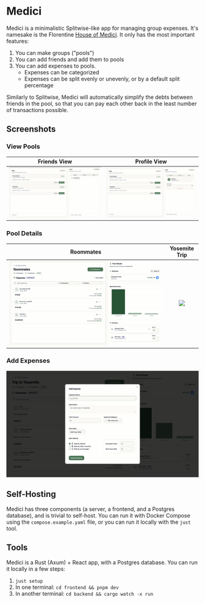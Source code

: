 # Medici

Medici is a minimalistic Splitwise-like app for managing group expenses. It's namesake is the Florentine [House of Medici](https://en.wikipedia.org/wiki/House_of_Medici). It only has the most important features:

1. You can make groups ("pools")
2. You can add friends and add them to pools
3. You can add expenses to pools.
   - Expenses can be categorized
   - Expenses can be split evenly or unevenly, or by a default split percentage

Similarly to Splitwise, Medici will automatically simplify the debts between friends in the pool, so that you can pay each other back in the least number of transactions possible.

## Screenshots

### View Pools

|             Friends View              |                   Profile View                    |
| :-----------------------------------: | :-----------------------------------------------: |
| ![](./screenshots/pools-overview.png) | ![](./screenshots/pools-overview-profile-tab.png) |

### Pool Details

|            Roommates             |          Yosemite Trip          |
| :------------------------------: | :-----------------------------: |
| ![](./screenshots/roommates.png) | ![](./screenshots/yosemite.png) |

### Add Expenses

![Add Expenses](./screenshots/add-expense.png)

## Self-Hosting

Medici has three components (a server, a frontend, and a Postgres database), and is trivial to self-host. You can run it with Docker Compose using the `compose.example.yaml` file, or you can run it locally with the `just` tool.

## Tools

Medici is a Rust (Axum) + React app, with a Postgres database. You can run it locally in a few steps:

1. `just setup`
2. In one terminal: `cd frontend && pnpm dev`
3. In another terminal: `cd backend && cargo watch -x run`
